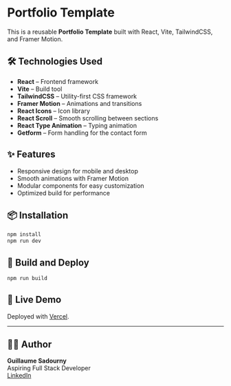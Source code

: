 # Portfolio Template

This is a reusable **Portfolio Template** built with React, Vite, TailwindCSS, and Framer Motion.

## 🛠️ Technologies Used

- **React** – Frontend framework
- **Vite** – Build tool
- **TailwindCSS** – Utility-first CSS framework
- **Framer Motion** – Animations and transitions
- **React Icons** – Icon library
- **React Scroll** – Smooth scrolling between sections
- **React Type Animation** – Typing animation
- **Getform** – Form handling for the contact form

## ✨ Features

- Responsive design for mobile and desktop
- Smooth animations with Framer Motion
- Modular components for easy customization
- Optimized build for performance

## 📦 Installation

```bash
npm install
npm run dev
```

## 🚀 Build and Deploy

```bash
npm run build
```

## 🔗 Live Demo

Deployed with [Vercel](https://vercel.com).

---

## 🧑‍💻 Author

**Guillaume Sadourny**  
Aspiring Full Stack Developer  
[LinkedIn](https://www.linkedin.com/in/guillaume-sadourny/)
